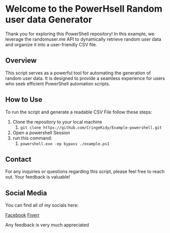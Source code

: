 # Welcome to the PowerHsell Random user data Generator

Thank you for exploring this PowerShell repository! In this example, we leverage the randomuser.me API to dynamically retrieve random user data and organize it into a user-friendly CSV file.


## Overview
This script serves as a powerful tool for automating the generation of random user data. It is designed to provide a seamless experience for users who seek efficient PowerShell automation scripts.

## How to Use
To run the script and generate a readable CSV File follow these steps:
1. Clone the repository to your local machine
   1. `git clone https://github.com/CringeKidy/Example-powershell.git`
2. Open a powershell Session 
3. run this command:
   1. `powershell.exe -ep bypass ./example.ps1`


## Contact
For any inquiries or questions regarding this script, please feel free to reach out. Your feedback is valuable!

## Social Media

You can find all of my socials here:

[Facebook](https://www.facebook.com/profile.php?id=61551367002367)
[Fiverr](https://www.fiverr.com/cringekidy/powerful-powershell-automation-scripts)

Any feedback is very much appreciated